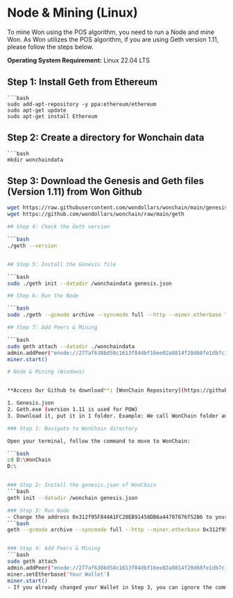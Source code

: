 # Node & Mining (Linux)

To mine Won using the POS algorithm, you need to run a Node and mine Won. As Won utilizes the POS algorithm, if you are using Geth version 1.11, please follow the steps below.

**Operating System Requirement:** Linux 22.04 LTS

## Step 1: Install Geth from Ethereum

    ```bash
    sudo add-apt-repository -y ppa:ethereum/ethereum
    sudo apt-get update
    sudo apt-get install Ethereum

## Step 2: Create a directory for Wonchain data

    ```bash
    mkdir wonchaindata

## Step 3: Download the Genesis and Geth files (Version 1.11) from Won Github

```bash
wget https://raw.githubusercontent.com/wondollars/wonchain/main/genesis.json
wget https://github.com/wondollars/wonchain/raw/main/geth

## Step 4: Check the Geth version

```bash
./geth --version


## Step 5: Install the Genesis file

```bash
sudo ./geth init --datadir /wonchaindata genesis.json

## Step 6: Run the Node

```bash
sudo ./geth --gcmode archive --syncmode full --http --miner.etherbase "your Wallet" --networkid 686868 --http.port 6868 --http.corsdomain "*" --http.vhosts "*" --http.addr "0.0.0.0" --datadir ./wonchaindata --mine

## Step 7: Add Peers & Mining

```bash
sudo geth attach --datadir ./wonchaindata
admin.addPeer("enode://277af6386d58c1613f84dbf16ee02a8814f20d68fe1db7c1101e868e7b7d70801c69a9d1993c28653e6b3be9a8f7fd19e0fd2523c7d5369f49bf75f889b12bb5@137.184.178.112:30303")
miner.start()

# Node & Mining (Windows)


**Access Our Github to download**: [WonChain Repository](https://github.com/wondollars/wonchain)

1. Genesis.json
2. Geth.exe (version 1.11 is used for POW)
3. Download it, put it in 1 folder. Example: We call WonChain folder and it is created in Partition D.

### Step 1: Navigate to WonChain directory

Open your terminal, follow the command to move to WonChain:

```bash
cd D:\WonChain
D:\


### Step 2: Install the genesis.json of WonChain
```bash
geth init --datadir /wonchain genesis.json

### Step 3: Run Node
- Change the address 0x312f95F844A1FC20EB91458DB6a44707876f52B6 to your wallet to start mining if you wish.
```bash
geth --gcmode archive --syncmode full --http --miner.etherbase 0x312f95F844A1FC20EB91458DB6a44707876f52B6 --networkid 686868 --http.port 6868 --http.corsdomain "*" --http.vhosts "*" --http.addr "0.0.0.0" --datadir /WonChain --mine


### Step 4: Add Peers & Mining
```bash
sudo geth attach
admin.addPeer("enode://277af6386d58c1613f84dbf16ee02a8814f20d68fe1db7c1101e868e7b7d70801c69a9d1993c28653e6b3be9a8f7fd19e0fd2523c7d5369f49bf75f889b12bb5@137.184.178.112:30303")
miner.setEtherbase('Your Wallet')
miner.start()
- If you already changed your Wallet in Step 3, you can ignore the command miner.setEtherbase('Your Wallet').
